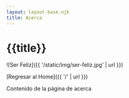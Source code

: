 ```yaml
---
layout: layout-base.njk
title: Acerca
---
```


# {{title}}

![Ser Feliz]({{ '/static/img/ser-feliz.jpg' | url }})

[Regresar al Home]({{ '/' | url }})

Contenido de la página de acerca

